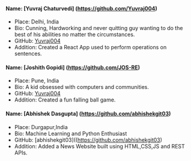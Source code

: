 #### Name: [Yuvraj Chaturvedi] (https://github.com/Yuvraj004)
- Place: Delhi, India
- Bio: Cunning, Hardworking and never quitting guy wanting to do the best of his abilities no matter the circumstances.
- GitHub: [Yuvraj004](https://github.com/Yuvraj004)
- Addition: Created a React App used to perform operations on sentences.

#### Name: [Joshith Gopidi] (https://github.com/JOS-RE)
- Place: Pune, India
- Bio: A kid obsessed with computers and communities.
- GitHub: [Yuvraj004](https://github.com/JOS-RE)
- Addition: Created a fun falling ball game.

#### Name: [Abhishek Dasgupta] (https://github.com/abhishekgit03)
- Place: Durgapur,India
- Bio: Machine Learning and Python Enthusiast
- GitHub: [abhishekgit03]((https://github.com/abhishekgit03)
- Addition: Added a News Website built using HTML,CSS,JS and REST APIs.
